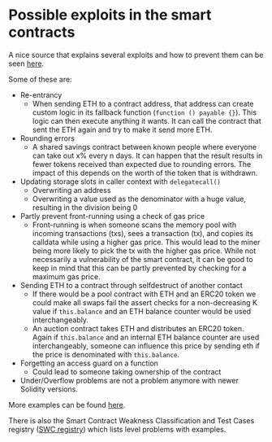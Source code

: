 # Possible exploits in the smart contracts

A nice source that explains several exploits and how to prevent them can be seen [here](https://medium.com/hackernoon/hackpedia-16-solidity-hacks-vulnerabilities-their-fixes-and-real-world-examples-f3210eba5148).

Some of these are:

- Re-entrancy
  - When sending ETH to a contract address, that address can create custom logic in its fallback function (`function () payable {}`). This logic can then execute anything it wants. It can call the contract that sent the ETH again and try to make it send more ETH.
- Rounding errors
  - A shared savings contract between known people where everyone can take out x% every n days. It can happen that the result results in fewer tokens received than expected due to rounding errors. The impact of this depends on the worth of the token that is withdrawn.
- Updating storage slots in caller context with `delegatecall()`
  - Overwriting an address
  - Overwriting a value used as the denominator with a huge value, resulting in the division being 0
- Partly prevent front-running using a check of gas price
  - Front-running is when someone scans the memory pool with incoming transactions (txs), sees a transaction (tx), and copies its calldata while using a higher gas price. This would lead to the miner being more likely to pick the tx with the higher gas price. While not necessarily a vulnerability of the smart contract, it can be good to keep in mind that this can be partly prevented by checking for a maximum gas price.
- Sending ETH to a contract through selfdestruct of another contact
  - If there would be a pool contract with ETH and an ERC20 token we could make all swaps fail the assert checks for a non-decreasing K value if `this.balance` and an ETH balance counter would be used interchangeably.
  - An auction contract takes ETH and distributes an ERC20 token. Again if `this.balance` and an internal ETH balance counter are used interchangeably, someone can influence this price by sending eth if the price is denominated with `this.balance`.
- Forgetting an access guard on a function
  - Could lead to someone taking ownership of the contract
- Under/Overflow problems are not a problem anymore with newer Solidity versions.

More examples can be found [here](https://hacken.io/discover/smart-contract-vulnerabilities/).

There is also the Smart Contract Weakness Classification and Test Cases registry ([SWC registry](https://swcregistry.io/)) which lists level problems with examples.
